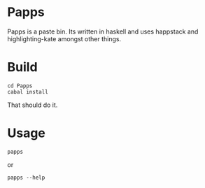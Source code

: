 Papps
=======================

Papps is a paste bin. Its written in haskell and uses happstack and
highlighting-kate amongst other things. 


Build
================
    cd Papps
    cabal install

That should do it.


Usage
================

    papps

or

    papps --help



